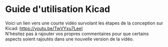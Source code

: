# Guide d'utilisation Kicad

Voici un lien vers une courte vidéo survolant les étapes de la conception sur Kicad: https://youtu.be/TwVYxu7LeeI  
N'hésitez pas à rajouter vos propres commentaires pour que certains aspects soient rajoutés dans une nouvelle version de la vidéo.
